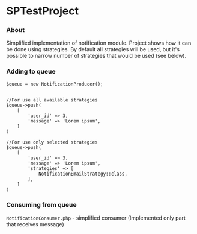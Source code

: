 # SPTestProject #

### About ###

Simplified implementation of notification module. 
Project shows how it can be done using strategies.
By default all strategies will be used, but it's possible to narrow number of strategies that would be used (see below). 


### Adding to queue ###
```
$queue = new NotificationProducer();


//For use all available strategies
$queue->push(
    [
        'user_id' => 3,
        'message' => 'Lorem ipsum',
    ]
)

//For use only selected strategies
$queue->push(
    [
        'user_id' => 3,
        'message' => 'Lorem ipsum',
        'strategies' => [
            NotificationEmailStrategy::class,
        ],
    ]
)
```

### Consuming from queue ###

`NotificationConsumer.php` - simplified consumer (Implemented only part that receives message)


